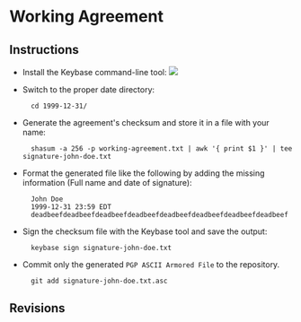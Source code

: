 # Working Agreement

## Instructions

* Install the Keybase command-line tool: [![](https://dl.dropboxusercontent.com/u/257359/static/img/download.png)][1]
* Switch to the proper date directory:

        cd 1999-12-31/

* Generate the agreement's checksum and store it in a file with your name:

        shasum -a 256 -p working-agreement.txt | awk '{ print $1 }' | tee signature-john-doe.txt

* Format the generated file like the following by adding the missing information (Full name and date of signature):

        John Doe
        1999-12-31 23:59 EDT
        deadbeefdeadbeefdeadbeefdeadbeefdeadbeefdeadbeefdeadbeefdeadbeef

* Sign the checksum file with the Keybase tool and save the output:

        keybase sign signature-john-doe.txt

* Commit only the generated `PGP ASCII Armored File` to the repository.

        git add signature-john-doe.txt.asc

## Revisions

[1]: https://keybase.io/docs/command_line/installation
